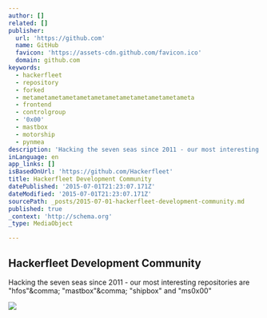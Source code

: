 ```yaml
---
author: []
related: []
publisher:
  url: 'https://github.com'
  name: GitHub
  favicon: 'https://assets-cdn.github.com/favicon.ico'
  domain: github.com
keywords:
  - hackerfleet
  - repository
  - forked
  - metametametametametametametametametametametameta
  - frontend
  - controlgroup
  - '0x00'
  - mastbox
  - motorship
  - pynmea
description: 'Hacking the seven seas since 2011 - our most interesting repositories are "hfos", "mastbox", "shipbox" and "ms0x00"'
inLanguage: en
app_links: []
isBasedOnUrl: 'https://github.com/Hackerfleet'
title: Hackerfleet Development Community
datePublished: '2015-07-01T21:23:07.171Z'
dateModified: '2015-07-01T21:23:07.171Z'
sourcePath: _posts/2015-07-01-hackerfleet-development-community.md
published: true
_context: 'http://schema.org'
_type: MediaObject

---
```

<article style=""><h1>Hackerfleet Development Community</h1><p>Hacking the seven seas since 2011 - our most interesting repositories are "hfos"&amp;comma; "mastbox"&amp;comma; "shipbox" and "ms0x00"</p><img src="https://avatars1.githubusercontent.com/u/3236700?v=3&amp;s=280" /></article>